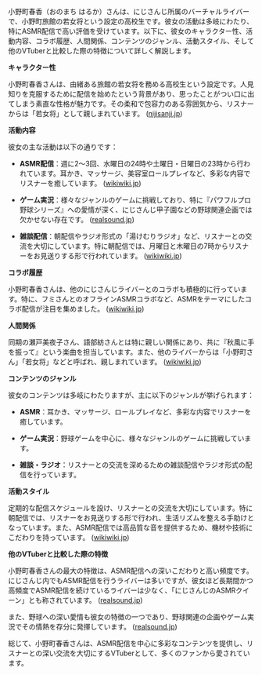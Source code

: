 小野町春香（おのまち はるか）さんは、にじさんじ所属のバーチャルライバーで、小野町旅館の若女将という設定の高校生です。彼女の活動は多岐にわたり、特にASMR配信で高い評価を受けています。以下に、彼女のキャラクター性、活動内容、コラボ履歴、人間関係、コンテンツのジャンル、活動スタイル、そして他のVTuberと比較した際の特徴について詳しく解説します。

**キャラクター性**

小野町春香さんは、由緒ある旅館の若女将を務める高校生という設定です。人見知りを克服するために配信を始めたという背景があり、思ったことがつい口に出てしまう素直な性格が魅力です。その柔和で包容力のある雰囲気から、リスナーからは「若女将」として親しまれています。 ([nijisanji.jp](https://www.nijisanji.jp/talents/l/haruka-onomachi?utm_source=openai))

**活動内容**

彼女の主な活動は以下の通りです：

- **ASMR配信**：週に2～3回、水曜日の24時や土曜日・日曜日の23時から行われています。耳かき、マッサージ、美容室ロールプレイなど、多彩な内容でリスナーを癒しています。 ([wikiwiki.jp](https://wikiwiki.jp/nijisanji/%E5%B0%8F%E9%87%8E%E7%94%BA%E6%98%A5%E9%A6%99?utm_source=openai))

- **ゲーム実況**：様々なジャンルのゲームに挑戦しており、特に『パワフルプロ野球シリーズ』への愛情が深く、にじさんじ甲子園などの野球関連企画では欠かせない存在です。 ([realsound.jp](https://realsound.jp/tech/2023/01/post-1241835.html?utm_source=openai))

- **雑談配信**：朝配信やラジオ形式の「湯けむりラジオ」など、リスナーとの交流を大切にしています。特に朝配信では、月曜日と木曜日の7時からリスナーをお見送りする形で行われています。 ([wikiwiki.jp](https://wikiwiki.jp/nijisanji/%E5%B0%8F%E9%87%8E%E7%94%BA%E6%98%A5%E9%A6%99?utm_source=openai))

**コラボ履歴**

小野町春香さんは、他のにじさんじライバーとのコラボも積極的に行っています。特に、フミさんとのオフラインASMRコラボなど、ASMRをテーマにしたコラボ配信が注目を集めました。 ([wikiwiki.jp](https://wikiwiki.jp/nijisanji/%E5%B0%8F%E9%87%8E%E7%94%BA%E6%98%A5%E9%A6%99?utm_source=openai))

**人間関係**

同期の瀬戸美夜子さん、語部紡さんとは特に親しい関係にあり、共に『秋風に手を振って』という楽曲を担当しています。また、他のライバーからは「小野町さん」「若女将」などと呼ばれ、親しまれています。 ([wikiwiki.jp](https://wikiwiki.jp/nijisanji/%E5%B0%8F%E9%87%8E%E7%94%BA%E6%98%A5%E9%A6%99?utm_source=openai))

**コンテンツのジャンル**

彼女のコンテンツは多岐にわたりますが、主に以下のジャンルが挙げられます：

- **ASMR**：耳かき、マッサージ、ロールプレイなど、多彩な内容でリスナーを癒しています。

- **ゲーム実況**：野球ゲームを中心に、様々なジャンルのゲームに挑戦しています。

- **雑談・ラジオ**：リスナーとの交流を深めるための雑談配信やラジオ形式の配信を行っています。

**活動スタイル**

定期的な配信スケジュールを設け、リスナーとの交流を大切にしています。特に朝配信では、リスナーをお見送りする形で行われ、生活リズムを整える手助けとなっています。また、ASMR配信では高品質な音を提供するため、機材や技術にこだわりを持っています。 ([wikiwiki.jp](https://wikiwiki.jp/nijisanji/%E5%B0%8F%E9%87%8E%E7%94%BA%E6%98%A5%E9%A6%99?utm_source=openai))

**他のVTuberと比較した際の特徴**

小野町春香さんの最大の特徴は、ASMR配信への深いこだわりと高い頻度です。にじさんじ内でもASMR配信を行うライバーは多いですが、彼女ほど長期間かつ高頻度でASMR配信を続けているライバーは少なく、「にじさんじのASMRクイーン」とも称されています。 ([realsound.jp](https://realsound.jp/tech/2023/01/post-1241835.html?utm_source=openai))

また、野球への深い愛情も彼女の特徴の一つであり、野球関連の企画やゲーム実況でその情熱を存分に発揮しています。 ([realsound.jp](https://realsound.jp/tech/2023/01/post-1241835.html?utm_source=openai))

総じて、小野町春香さんは、ASMR配信を中心に多彩なコンテンツを提供し、リスナーとの深い交流を大切にするVTuberとして、多くのファンから愛されています。 